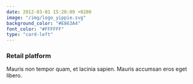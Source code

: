 ```yaml
---
date: 2012-03-01 15:20:09 +0200
image: "/img/logo_yippie.svg"
background_color: "#E863A4"
font_color: "#FFFFFF"
type: "card-left"
---
```

### **Retail platform**

Mauris non tempor quam, et lacinia sapien. Mauris accumsan eros eget libero.
